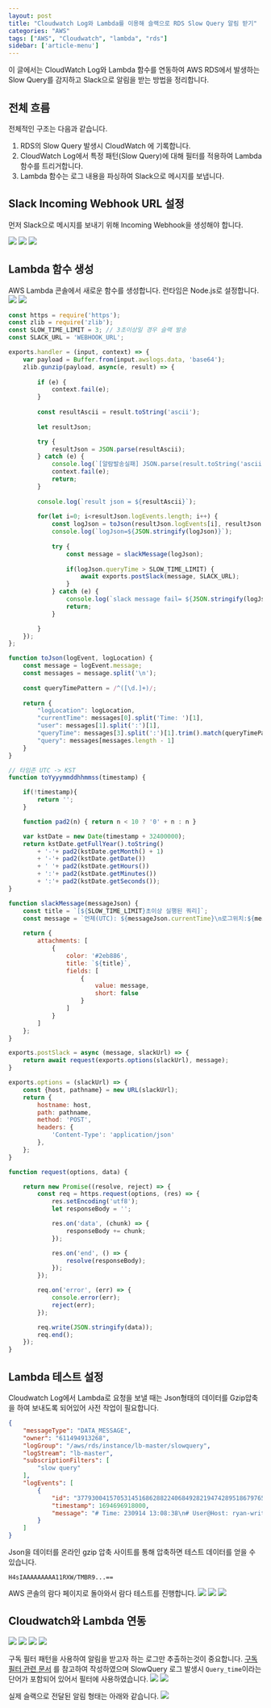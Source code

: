 ```yaml
---
layout: post
title: "Cloudwatch Log와 Lambda를 이용해 슬랙으로 RDS Slow Query 알림 받기"
categories: "AWS"
tags: ["AWS", "Cloudwatch", "lambda", "rds"]
sidebar: ['article-menu']
---
```


이 글에서는 CloudWatch Log와 Lambda 함수를 연동하여 AWS RDS에서 발생하는 Slow Query를 감지하고 Slack으로 알림을 받는 방법을 정리합니다.


## 전체 흐름

전체적인 구조는 다음과 같습니다.

1.  RDS의 Slow Query 발생시 CloudWatch 에 기록합니다.
2.  CloudWatch Log에서 특정 패턴(Slow Query)에 대해 필터를 적용하여 Lambda 함수를 트리거합니다.
3.  Lambda 함수는 로그 내용을 파싱하여 Slack으로 메시지를 보냅니다.

## Slack Incoming Webhook URL 설정
먼저 Slack으로 메시지를 보내기 위해 Incoming Webhook을 생성해야 합니다. 

![](/assets/images/posts/slowquery_01.png)
![](/assets/images/posts/slowquery_02.png)
![](/assets/images/posts/slowquery_03.png)

## Lambda 함수 생성

AWS Lambda 콘솔에서 새로운 함수를 생성합니다. 런타임은 Node.js로 설정합니다.
![](/assets/images/posts/slowquery_04.png)
![](/assets/images/posts/slowquery_05.png)

```javascript
const https = require('https');
const zlib = require('zlib');
const SLOW_TIME_LIMIT = 3; // 3초이상일 경우 슬랙 발송
const SLACK_URL = 'WEBHOOK_URL';

exports.handler = (input, context) => {
    var payload = Buffer.from(input.awslogs.data, 'base64');
    zlib.gunzip(payload, async(e, result) => {
        
        if (e) { 
            context.fail(e);
        } 
        
        const resultAscii = result.toString('ascii');
        
        let resultJson;

        try {
            resultJson = JSON.parse(resultAscii);
        } catch (e) {
            console.log(`[알람발송실패] JSON.parse(result.toString('ascii')) Fail, resultAscii= ${resultAscii}`);
            context.fail(e);
            return;
        }
        
        console.log(`result json = ${resultAscii}`);
        
        for(let i=0; i<resultJson.logEvents.length; i++) {
            const logJson = toJson(resultJson.logEvents[i], resultJson.logStream);
            console.log(`logJson=${JSON.stringify(logJson)}`);
        
            try {
                const message = slackMessage(logJson);
                
                if(logJson.queryTime > SLOW_TIME_LIMIT) {
                    await exports.postSlack(message, SLACK_URL);
                }    
            } catch (e) {
                console.log(`slack message fail= ${JSON.stringify(logJson)}`);
                return;
            }

        }
    });
};

function toJson(logEvent, logLocation) {
    const message = logEvent.message;
    const messages = message.split('\n');
    
    const queryTimePattern = /^([\d.]+)/;
    
    return {
        "logLocation": logLocation,
        "currentTime": messages[0].split('Time: ')[1],
        "user": messages[1].split(':')[1],
        "queryTime": messages[3].split(':')[1].trim().match(queryTimePattern)[1],
        "query": messages[messages.length - 1]
    }
}

// 타임존 UTC -> KST
function toYyyymmddhhmmss(timestamp) {

    if(!timestamp){
        return '';
    }

    function pad2(n) { return n < 10 ? '0' + n : n }

    var kstDate = new Date(timestamp + 32400000);
    return kstDate.getFullYear().toString()
        + '-'+ pad2(kstDate.getMonth() + 1)
        + '-'+ pad2(kstDate.getDate())
        + ' '+ pad2(kstDate.getHours())
        + ':'+ pad2(kstDate.getMinutes())
        + ':'+ pad2(kstDate.getSeconds());
}

function slackMessage(messageJson) {
    const title = `[${SLOW_TIME_LIMIT}초이상 실행된 쿼리]`;
    const message = `언제(UTC): ${messageJson.currentTime}\n로그위치:${messageJson.logLocation}\n계정: ${messageJson.user}\nQueryTime: ${messageJson.queryTime}초\n쿼리: ${messageJson.query}`;
    
    return {
        attachments: [
            {
                color: '#2eb886',
                title: `${title}`,
                fields: [
                    {
                        value: message,
                        short: false
                    }
                ]
            }
        ]
    };
}

exports.postSlack = async (message, slackUrl) => {
    return await request(exports.options(slackUrl), message);
}

exports.options = (slackUrl) => {
    const {host, pathname} = new URL(slackUrl);
    return {
        hostname: host,
        path: pathname,
        method: 'POST',
        headers: {
            'Content-Type': 'application/json'
        },
    };
}

function request(options, data) {

    return new Promise((resolve, reject) => {
        const req = https.request(options, (res) => {
            res.setEncoding('utf8');
            let responseBody = '';

            res.on('data', (chunk) => {
                responseBody += chunk;
            });

            res.on('end', () => {
                resolve(responseBody);
            });
        });

        req.on('error', (err) => {
            console.error(err);
            reject(err);
        });

        req.write(JSON.stringify(data));
        req.end();
    });
}
```


## Lambda 테스트 설정
Cloudwatch Log에서 Lambda로 요청을 보낼 때는 Json형태의 데이터를 Gzip압축을 하여 보내도록 되어있어 사전 작업이 필요합니다.
```json
{
    "messageType": "DATA_MESSAGE",
    "owner": "611494913268",
    "logGroup": "/aws/rds/instance/lb-master/slowquery",
    "logStream": "lb-master",
    "subscriptionFilters": [
        "slow query"
    ],
    "logEvents": [
        {
            "id": "37793004157053145168628822406849282194742895186797658112",
            "timestamp": 1694696918000,
            "message": "# Time: 230914 13:08:38\n# User@Host: ryan-write[ryan-write] @  [10.0.10.72]\n# Thread_id: 166243068  Schema: test  QC_hit: No\n# Query_time: 5.001142  Lock_time: 0.000000  Rows_sent: 1  Rows_examined: 0\n# Rows_affected: 0  Bytes_sent: 56\nuse test;\nSET timestamp=1694696918;\nselect sleep(5);"
        }
    ]
}
```
Json을 데이터를 온라인 gzip 압축 사이트를 통해 압축하면 테스트 데이터를 얻을 수 있습니다.
``` text
H4sIAAAAAAAAA11RXW/TMBR9...==
```

AWS 콘솔의 람다 페이지로 돌아와서 람다 테스트를 진행합니다.
![](/assets/images/posts/slowquery_06.png)
![](/assets/images/posts/slowquery_07.png)
![](/assets/images/posts/slowquery_08.png)


## Cloudwatch와 Lambda 연동
![](/assets/images/posts/slowquery_09.png)
![](/assets/images/posts/slowquery_10.png)
![](/assets/images/posts/slowquery_11.png)
![](/assets/images/posts/slowquery_12.png)

구독 필터 패턴을 사용하여 알림을 받고자 하는 로그만 추출하는것이 중요합니다.
[구독 필터 관련 문서](https://docs.aws.amazon.com/AmazonCloudWatch/latest/logs/FilterAndPatternSyntax.html) 를 참고하여 작성하였으며
SlowQuery 로그 발생시 `Query_time`이라는 단어가 포함되어 있어서 필터에 사용하였습니다.
![](/assets/images/posts/slowquery_13.png)
![](/assets/images/posts/slowquery_14.png)

실제 슬랙으로 전달된 알림 형태는 아래와 같습니다.
![](/assets/images/posts/slowquery_15.png)

